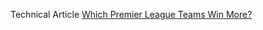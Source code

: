 Technical Article 
[Which Premier League Teams Win More?](https://medium.com/@contentwriterelias/a-data-focused-look-at-epl-teams-which-premier-league-teams-win-more-7996009c6950)
